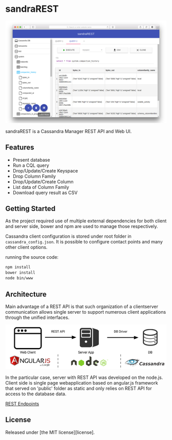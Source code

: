 # sandraREST

![screen shot](docs/img/screenshot.png)

sandraREST is a Cassandra Manager REST API and Web UI.

## Features

* Present database
* Run a CQL query
* Drop/Update/Create Keyspace
* Drop Column Family
* Drop/Update/Create Column
* List data of Column Family
* Download query result as CSV

## Getting Started

As the project required use of multiple external dependencies
for both client and server side, bower and npm are used to
manage those respectively.

Cassandra client configuration is stored under root folder in
`cassandra_config.json`. It is possible to configure contact
points and many other client options.

running the source code:
```bash
npm install
bower install
node bin/www
```

## Architecture

Main advantage of a REST API is that such organization of
a client­server communication allows single server to support
numerous client applications through the unified interfaces.

![interface guide](docs/img/overview.png)

In the particular case, server with REST API was developed on
the node.js. Client side is single page web­application based
on angular.js framework that served on 'public' folder as static
and only relies on REST API for access to the database data.

[REST Endpoints](docs/rest_endpoints.md)


## License

Released under [the MIT license][license].



